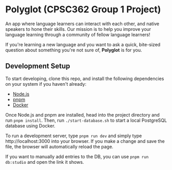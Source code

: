 
# Polyglot (CPSC362 Group 1 Project)

An app where language learners can interact with each other, and native speakers to hone their skills. Our mission is to help you improve your language learning through a community of fellow language learners!

If you're learning a new language and you want to ask a quick, bite-sized question about something you're not sure of, **Polyglot** is for you.

## Development Setup
To start developing, clone this repo, and install the following dependencies on your system if you haven't already: 
- [Node.js](https://nodejs.org/en/download)
- [pnpm](https://pnpm.io/installation)
- [Docker](https://docs.docker.com/engine/install/)

Once Node.js and pnpm are installed, head into the project directory and run `pnpm install`. Then, run `./start-database.sh` to start a local PostgreSQL database using Docker.

To run a development server, type `pnpm run dev` and simply type http://localhost:3000 into your browser. If you make a change and save the file, the browser will automatically reload the page.

If you want to manually add entries to the DB, you can use `pnpm run db:studio` and open the link it shows.
